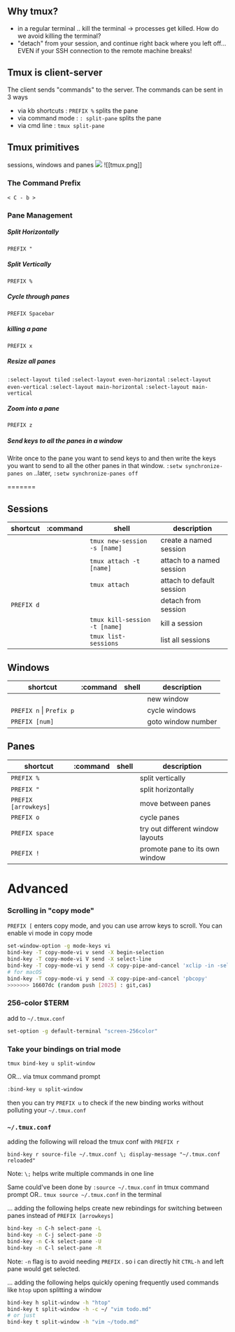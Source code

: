 ## Why tmux?
- in a regular terminal .. kill the terminal -> processes get killed. How do  we avoid killing the terminal?
- "detach" from your session, and continue right back where you left off... EVEN if your SSH connection to the remote machine breaks!

## Tmux is client-server
The client sends "commands" to the server.
The commands can be sent in 3 ways
- via kb shortcuts : `PREFIX %` splits the pane
- via command mode : `: split-pane`  splits the pane
- via cmd line : `tmux split-pane` 

## Tmux primitives
sessions, windows and panes
![](https://miro.medium.com/max/598/1*wDlRZIj8fTwxxghD0XRDbA.png)
![[tmux.png]]


### The Command Prefix
`< C - b >`

### Pane Management
##### Split Horizontally
`PREFIX "`

##### Split Vertically
`PREFIX %`

##### Cycle through panes
`PREFIX Spacebar`

##### killing a pane
`PREFIX x`

##### Resize all panes
`:select-layout tiled`
`:select-layout even-horizontal`
`:select-layout even-vertical`
`:select-layout main-horizontal`
`:select-layout main-vertical`

##### Zoom into a pane 
`PREFIX z`

##### Send keys to all the panes in a window
Write once to the pane you want to send keys to and then write the keys you want to send to all the other panes in that window.
`:setw synchronize-panes on`
..later,
`:setw synchronize-panes off`

=======
## Sessions

| shortcut   | :command | shell                         | description               |
| ---------- | -------- | ----------------------------- | ------------------------- |
|            |          | `tmux new-session -s [name]`  | create a named session    |
|            |          | `tmux attach -t [name]`       | attach to a named session |
|            |          | `tmux attach`                 | attach to default session |
| `PREFIX d` |          |                               | detach from session       |
|            |          | `tmux kill-session -t [name]` | kill a session            |
|            |          | `tmux list-sessions`          | list all sessions         |

## Windows
| shortcut                 | :command | shell | description        |
| ------------------------ | -------- | ----- | ------------------ |
|                          |          |       | new window         |
| `PREFIX n` \| `Prefix p` |          |       | cycle windows      |
| `PREFIX [num]`           |          |       | goto window number |


## Panes

| shortcut             | :command | shell | description                      |
| -------------------- | -------- | ----- | -------------------------------- |
| `PREFIX %`           |          |       | split vertically                 |
| `PREFIX "`           |          |       | split horizontally               |
| `PREFIX [arrowkeys]` |          |       | move between panes               |
| `PREFIX o`           |          |       | cycle panes                      |
| `PREFIX space`       |          |       | try out different window layouts |
| `PREFIX !`           |          |       | promote pane to its own window   |


# Advanced

### Scrolling in "copy mode"
`PREFIX [` enters copy mode, and you can use arrow keys to scroll.
You can enable vi mode in copy mode 
```sh
set-window-option -g mode-keys vi
bind-key -T copy-mode-vi v send -X begin-selection
bind-key -T copy-mode-vi V send -X select-line
bind-key -T copy-mode-vi y send -X copy-pipe-and-cancel 'xclip -in -selection clip clipboard'
# for macOS
bind-key -T copy-mode-vi y send -X copy-pipe-and-cancel 'pbcopy'
>>>>>>> 16607dc (random push [2025] : git,cas)
```

### 256-color $TERM
add to `~/.tmux.conf`
```sh
set-option -g default-terminal "screen-256color"
```

### Take your bindings on trial mode
```
tmux bind-key u split-window
```
OR... via tmux command prompt
```sh
:bind-key u split-window
```
then you can try `PREFIX u` to check if the new binding works without polluting your `~/.tmux.conf`

### `~/.tmux.conf` 
adding the following will reload the tmux conf with `PREFIX r` 
```
bind-key r source-file ~/.tmux.conf \; display-message "~/.tmux.conf reloaded"
```
Note: `\;` helps write multiple commands in one line

Same could've been done by `:source ~/.tmux.conf` in tmux command prompt 
OR..
`tmux source ~/.tmux.conf` in the terminal


...
adding the following helps create new rebindings for switching between panes instead of `PREFIX [arrowkeys]`
```sh
bind-key -n C-h select-pane -L
bind-key -n C-j select-pane -D
bind-key -n C-k select-pane -U
bind-key -n C-l select-pane -R
```
Note: `-n` flag is to avoid needing `PREFIX` . so i can directly hit `CTRL-h` and left pane would get selected.


...
adding the following helps quickly opening frequently used commands like `htop` upon splitting a window
```sh
bind-key h split-window -h "htop"
bind-key t split-window -h -c ~/ "vim todo.md"
# or just
bind-key t split-window -h "vim ~/todo.md"
```

